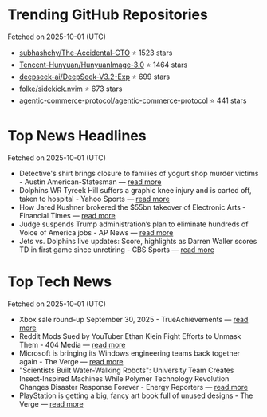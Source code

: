 # Trending GitHub Repositories
Fetched on 2025-10-01 (UTC)

- [subhashchy/The-Accidental-CTO](https://github.com/subhashchy/The-Accidental-CTO) ⭐ 1523 stars
- [Tencent-Hunyuan/HunyuanImage-3.0](https://github.com/Tencent-Hunyuan/HunyuanImage-3.0) ⭐ 1464 stars
- [deepseek-ai/DeepSeek-V3.2-Exp](https://github.com/deepseek-ai/DeepSeek-V3.2-Exp) ⭐ 699 stars
- [folke/sidekick.nvim](https://github.com/folke/sidekick.nvim) ⭐ 673 stars
- [agentic-commerce-protocol/agentic-commerce-protocol](https://github.com/agentic-commerce-protocol/agentic-commerce-protocol) ⭐ 441 stars

# Top News Headlines
Fetched on 2025-10-01 (UTC)
- Detective's shirt brings closure to families of yogurt shop murder victims - Austin American-Statesman — [read more](https://www.statesman.com/news/crime/article/yogurt-shop-murders-detective-john-jones-shirt-21072919.php)
- Dolphins WR Tyreek Hill suffers a graphic knee injury and is carted off, taken to hospital - Yahoo Sports — [read more](https://sports.yahoo.com/nfl/article/dolphins-wr-tyreek-hill-suffers-a-graphic-knee-injury-and-is-carted-off-taken-to-hospital-005821049.html)
- How Jared Kushner brokered the $55bn takeover of Electronic Arts - Financial Times — [read more](https://www.ft.com/content/61cef75e-ceba-43ee-80e3-040756c6154f)
- Judge suspends Trump administration’s plan to eliminate hundreds of Voice of America jobs - AP News — [read more](https://apnews.com/article/voice-of-america-trump-kari-lake-253c1c08e767ab4a2340b58e896f88a8)
- Jets vs. Dolphins live updates: Score, highlights as Darren Waller scores TD in first game since unretiring - CBS Sports — [read more](https://www.cbssports.com/nfl/news/jets-vs-dolphins-live-updates-score-analysis-highlights-for-battle-of-winless-teams-on-monday-night/live/)

# Top Tech News
Fetched on 2025-10-01 (UTC)
- Xbox sale round-up September 30, 2025 - TrueAchievements — [read more](https://www.trueachievements.com/n60363/xbox-sale-roundup-september-30-2025)
- Reddit Mods Sued by YouTuber Ethan Klein Fight Efforts to Unmask Them - 404 Media — [read more](https://www.404media.co/reddit-mods-sued-by-youtuber-ethan-klein-fight-efforts-to-unmask-them/)
- Microsoft is bringing its Windows engineering teams back together again - The Verge — [read more](https://www.theverge.com/report/787796/microsoft-windows-reorg-single-engineering-team-changes)
- "Scientists Built Water-Walking Robots": University Team Creates Insect-Inspired Machines While Polymer Technology Revolution Changes Disaster Response Forever - Energy Reporters — [read more](https://www.energy-reporters.com/news/scientists-built-water-walking-robots-university-team-creates-insect-inspired-machines-while-polymer-technology-revolution-changes-disaster-response-forever/)
- PlayStation is getting a big, fancy art book full of unused designs - The Verge — [read more](https://www.theverge.com/news/787751/sony-playstation-first-30-years-photography-book-concepts-prototypes)
